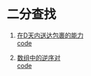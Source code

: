 # 二分查找

1. [在D天内送达包裹的能力](https://leetcode-cn.com/problems/capacity-to-ship-packages-within-d-days/)  
[code](./p1011.py)

2. [数组中的逆序对](https://leetcode-cn.com/problems/shu-zu-zhong-de-ni-xu-dui-lcof/)  
[code](./p_offer_51.py)

